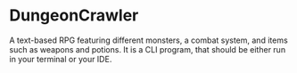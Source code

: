 # DungeonCrawler
A text-based RPG featuring different monsters, a combat system, and items such as weapons and potions.
It is a CLI program, that should be either run in your terminal or your IDE.
